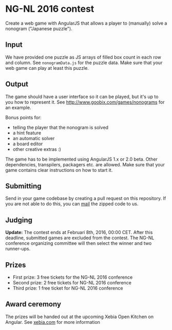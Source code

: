 # NG-NL 2016 contest

Create a web game with AngularJS that allows a player to (manually) solve a nonogram ("Japanese puzzle").

## Input

We have provided one puzzle as JS arrays of filled box count in each row and column. See `nonogramData.js` for the puzzle data.
Make sure that your web game can play at least this puzzle.

## Output

The game should have a user interface so it can be played, but it's up to you how to represent it. See 
http://www.goobix.com/games/nonograms for an example.

Bonus points for:

  - telling the player that the nonogram is solved
  - a hint feature
  - an automatic solver
  - a board editor
  - other creative extras :)

The game has to be implemented using AngularJS 1.x or 2.0 beta. Other dependencies, transpilers, packagers etc. are allowed.
Make sure that your game contains clear instructions on how to start it.

## Submitting

Send in your game codebase by creating a pull request on this repository. 
If you are not able to do this, you can [mail](mailto:info@ng-nl.org) the zipped code to us.

## Judging

<b>Update:</b> The contest ends at Februari 8th, 2016, 00:00 CET. After this deadline, submitted games are excluded from the contest.
The NG-NL conference organizing committee will then select the winner and two runner-ups. 

## Prizes

  * First prize: 3 free tickets for the NG-NL 2016 conference
  * Second prize: 2 free tickets for NG-NL 2016 conference
  * Third prize: 1 free ticket for NG-NL 2016 conference

## Award ceremony

The prizes will be handed out at the upcoming Xebia Open Kitchen on Angular. See 
[xebia.com](https://xebia.com/events/open-kitchen-introduction-angularjs-2.0-and-contest-to-win-ng-nl-2016-tickets) for
more information

